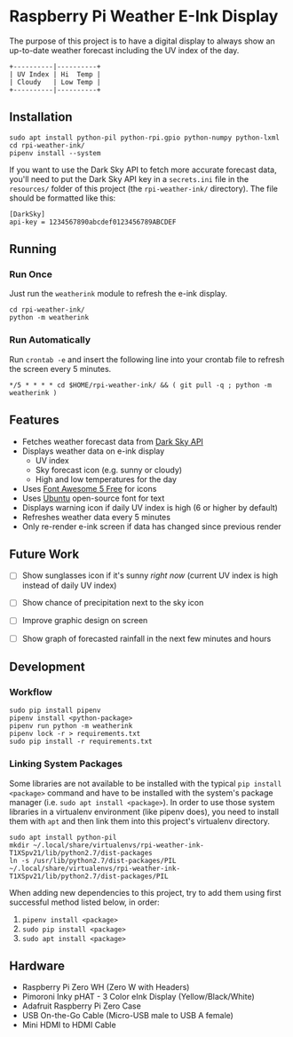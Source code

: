 # Raspberry Pi Weather E-Ink Display

The purpose of this project is to have a digital display to always show an
up-to-date weather forecast including the UV index of the day.

```
+----------|----------+
| UV Index | Hi  Temp |
| Cloudy   | Low Temp |
+----------|----------+
```


## Installation

```
sudo apt install python-pil python-rpi.gpio python-numpy python-lxml
cd rpi-weather-ink/
pipenv install --system
```

If you want to use the Dark Sky API to fetch more accurate forecast data, you'll
need to put the Dark Sky API key in a `secrets.ini` file in the `resources/`
folder of this project (the `rpi-weather-ink/` directory). The file should be
formatted like this:

```
[DarkSky]
api-key = 1234567890abcdef0123456789ABCDEF
```


## Running

### Run Once

Just run the `weatherink` module to refresh the e-ink display.

```
cd rpi-weather-ink/
python -m weatherink
```

### Run Automatically

Run `crontab -e` and insert the following line into your crontab file to refresh
the screen every 5 minutes.

```
*/5 * * * * cd $HOME/rpi-weather-ink/ && ( git pull -q ; python -m weatherink )
```


## Features

- Fetches weather forecast data from [Dark Sky API](https://darksky.net/dev)
- Displays weather data on e-ink display
    - UV index
    - Sky forecast icon (e.g. sunny or cloudy)
    - High and low temperatures for the day
- Uses [Font Awesome 5 Free](https://fontawesome.com) for icons
- Uses [Ubuntu](https://design.ubuntu.com/font/) open-source font for text
- Displays warning icon if daily UV index is high (6 or higher by default)
- Refreshes weather data every 5 minutes
- Only re-render e-ink screen if data has changed since previous render


## Future Work

- [ ] Show sunglasses icon if it's sunny _right now_ (current UV index is high
      instead of daily UV index)
- [ ] Show chance of precipitation next to the sky icon
- [ ] Improve graphic design on screen
- [ ] Show graph of forecasted rainfall in the next few minutes and hours


## Development

### Workflow

```
sudo pip install pipenv
pipenv install <python-package>
pipenv run python -m weatherink
pipenv lock -r > requirements.txt
sudo pip install -r requirements.txt
```

### Linking System Packages

Some libraries are not available to be installed with the typical
`pip install <package>` command and have to be installed with the system's
package manager (i.e. `sudo apt install <package>`). In order to use those
system libraries in a virtualenv environment (like pipenv does), you need to
install them with `apt` and then link them into this project's virtualenv
directory.

```
sudo apt install python-pil
mkdir ~/.local/share/virtualenvs/rpi-weather-ink-T1XSpv21/lib/python2.7/dist-packages
ln -s /usr/lib/python2.7/dist-packages/PIL ~/.local/share/virtualenvs/rpi-weather-ink-T1XSpv21/lib/python2.7/dist-packages/PIL
```

When adding new dependencies to this project, try to add them using first
successful method listed below, in order:

1. `pipenv install <package>`
1. `sudo pip install <package>`
1. `sudo apt install <package>`


## Hardware

* Raspberry Pi Zero WH (Zero W with Headers)
* Pimoroni Inky pHAT - 3 Color eInk Display (Yellow/Black/White)
* Adafruit Raspberry Pi Zero Case
* USB On-the-Go Cable (Micro-USB male to USB A female)
* Mini HDMI to HDMI Cable

